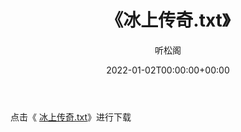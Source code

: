 ﻿---
title:  《冰上传奇.txt》
date:   2022-01-02T00:00:00+00:00
author: 听松阁
layout: post
permalink: /冰上传奇/
categories: 小说
tags: [小说]
---

点击《 [冰上传奇.txt](http://img.660000.xyz/bookstukust/book/bntxt/10/冰上传奇.txt)》进行下载